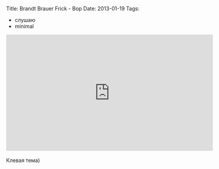 Title: Brandt Brauer Frick - Bop
Date: 2013-01-19
Tags: 
  - слушаю
  - minimal

<div class="text"><iframe width="560" height="315" src="http://www.youtube.com/embed/gR8KGam3m9Q" frameborder="0" allowfullscreen="allowfullscreen"></iframe><br /><br />
Клевая тема)</div>